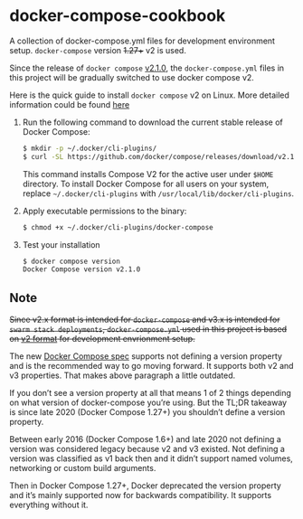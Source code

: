 # docker-compose-cookbook

A collection of docker-compose.yml files for development environment setup. `docker-compose` version ~~1.27+~~ v2 is used.

Since the release of `docker compose` [v2.1.0](https://github.com/docker/compose/releases/tag/v2.1.0), the `docker-compose.yml` files in this project will be gradually switched to use docker compose v2.

Here is the quick guide to install `docker compose` v2 on Linux. More detailed information could be found [here](https://docs.docker.com/compose/cli-command/)

1. Run the following command to download the current stable release of Docker Compose:

    ```bash
    $ mkdir -p ~/.docker/cli-plugins/
    $ curl -SL https://github.com/docker/compose/releases/download/v2.1.0/docker-compose-linux-x86_64 -o ~/.docker/cli-plugins/docker-compose
    ```

    This command installs Compose V2 for the active user under `$HOME` directory. To install Docker Compose for all users on your system, replace `~/.docker/cli-plugins` with `/usr/local/lib/docker/cli-plugins`.

2. Apply executable permissions to the binary:

    ```bash
    $ chmod +x ~/.docker/cli-plugins/docker-compose
    ```

3. Test your installation

    ```bash
    $ docker compose version
    Docker Compose version v2.1.0
    ```

## Note

~~Since v2.x format is intended for `docker-compose` and v3.x is intended for `swarm stack deployments`, `docker-compose.yml` used in this project is based on [v2 format](https://docs.docker.com/compose/compose-file/compose-file-v2/) for development envrionment setup.~~

The new [Docker Compose spec](https://github.com/compose-spec/compose-spec/blob/master/spec.md#compose-file) supports not defining a version property and is the recommended way to go moving forward. It supports both v2 and v3 properties. That makes above paragraph a little outdated.

If you don’t see a version property at all that means 1 of 2 things depending on what version of docker-compose you’re using. But the TL;DR takeaway is since late 2020 (Docker Compose 1.27+) you shouldn’t define a version property.

Between early 2016 (Docker Compose 1.6+) and late 2020 not defining a version was considered legacy because v2 and v3 existed. Not defining a version was classified as v1 back then and it didn’t support named volumes, networking or custom build arguments.

Then in Docker Compose 1.27+, Docker deprecated the version property and it’s mainly supported now for backwards compatibility. It supports everything without it.

